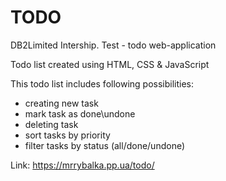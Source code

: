 # TODO

DB2Limited Intership. 
Test - todo web-application

Todo list created using HTML, CSS & JavaScript

This todo list includes following possibilities:
- creating new task
- mark task as done\undone
- deleting task
- sort tasks by priority
- filter tasks by status (all/done/undone)

Link: https://mrrybalka.pp.ua/todo/
